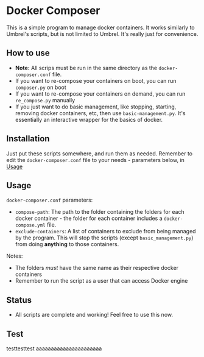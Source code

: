 # Docker Composer

This is a simple program to manage docker containers. It works similarly to Umbrel's scripts, but is not limited to Umbrel. It's really just for convenience.


## How to use
- **Note:** All scrips must be run in the same directory as the `docker-composer.conf` file.
- If you want to re-compose your containers on boot, you can run `composer.py` on boot
- If you want to re-compose your containers on demand, you can run `re_compose.py` manually
- If you just want to do basic management, like stopping, starting, removing docker containers, etc, then use `basic-management.py`. It's essentially an interactive wrapper for the basics of docker.


## Installation

Just put these scripts somewhere, and run them as needed. Remember to edit the `docker-composer.conf` file to your needs - parameters below, in [Usage](https://github.com/askiiart/docker-composer/edit/master/README.md#usage)


## Usage

`docker-composer.conf` parameters:
- `compose-path`: The path to the folder containing the folders for each docker container - the folder for each container includes a `docker-compose.yml` file.
- `exclude-containers`: A list of containers to exclude from being managed by the program. This will stop the scripts (except `basic_management.py`) from doing **anything** to those containers.

Notes:
- The folders *must* have the same name as their respective docker containers
- Remember to run the script as a user that can access Docker engine


## Status
- All scripts are complete and working! Feel free to use this now.

## Test
testtesttest aaaaaaaaaaaaaaaaaaaaaa
